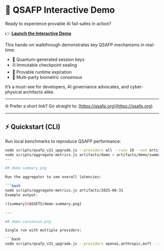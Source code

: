 # 🔁 QSAFP Interactive Demo

Ready to experience provable AI fail-safes in action?

👉 **[Launch the Interactive Demo](https://qsafp-core.github.io/qsafp-open-core/)**

This hands-on walkthrough demonstrates key QSAFP mechanisms in real-time:

- 🔐 Quantum-generated session keys  
- ⛓️ Immutable checkpoint sealing  
- 🛑 Provable runtime expiration  
- 🧭 Multi-party biometric consensus  

It’s a must-see for developers, AI governance advocates, and cyber-physical architects alike.

---

🌐 Prefer a short link? Go straight to: [https://qsafp.org](https://qsafp.org)

---

## ⚡ Quickstart (CLI)

Run local benchmarks to reproduce QSAFP performance:

```bash
node scripts/qsafp_v21_upgrade.js --providers all --runs 10 --out artifacts/demo
node scripts/aggregate-metrics.js artifacts/demo > artifacts/demo/summary.json
---

## demo-summary.png

Run the aggregator to see overall latencies:

```bash
node scripts/aggregate-metrics.js artifacts/2025-08-31
Example output:

![summary](ASSETS/demo-summary.png)

---

## demo-consensus.png

Single run with multiple providers:

```bash
node scripts/qsafp_v21_upgrade.js --providers openai,anthropic,msft --runs 1
